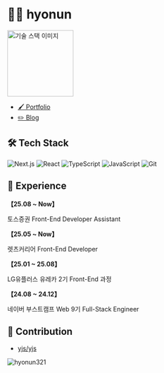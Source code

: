# 👨‍💻 hyonun

<div align="left">
  <img src="https://github.com/user-attachments/assets/c7d1fca9-61a1-4399-9941-0ae0301c7822" width="150" alt="기술 스택 이미지">
</div>

- [🖌️ Portfolio](https://hyonun321.github.io/2025_portfolio_1/)
- [✏️ Blog](https://velog.io/@hyonun)



## 🛠 Tech Stack

![Next.js](https://img.shields.io/badge/Next.js-E0234E?style=flat&logo=nextdotjs&logoColor=white)
![React](https://img.shields.io/badge/React-61DAFB?style=flat&logo=react&logoColor=black)
![TypeScript](https://img.shields.io/badge/TypeScript-3178C6?style=flat&logo=typescript&logoColor=white)
![JavaScript](https://img.shields.io/badge/JavaScript-F7DF1E?style=flat&logo=javascript&logoColor=black)
![Git](https://img.shields.io/badge/Git-F05032?style=flat&logo=Git&logoColor=white)

## 🏢 Experience

**【25.08 ~ Now】** 

토스증권 Front-End Developer Assistant 

**【25.05 ~ Now】** 

렛츠커리어 Front-End Developer 

**【25.01 ~ 25.08】** 

LG유플러스 유레카 2기 Front-End 과정 

**【24.08 ~ 24.12】** 

네이버 부스트캠프 Web 9기 Full-Stack Engineer 

## 🌱 Contribution

- [yjs/yjs](https://github.com/yjs/yjs/pull/722)

<p align="left"> <img src="https://komarev.com/ghpvc/?username=hyonun321&label=Profile%20views&color=0e75b6&style=flat" alt="hyonun321" /> </p>
